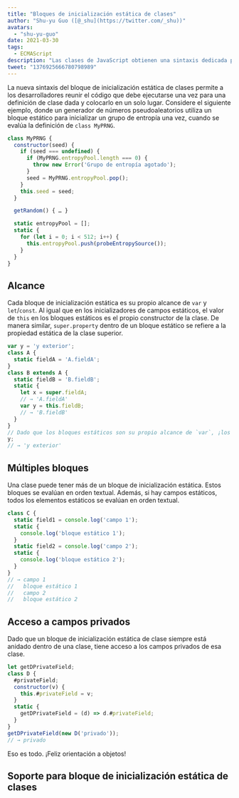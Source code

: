 ```yaml
---
title: "Bloques de inicialización estática de clases"
author: "Shu-yu Guo ([@_shu](https://twitter.com/_shu))"
avatars: 
  - "shu-yu-guo"
date: 2021-03-30
tags: 
  - ECMAScript
description: "Las clases de JavaScript obtienen una sintaxis dedicada para la inicialización estática."
tweet: "1376925666780798989"
---
```

La nueva sintaxis del bloque de inicialización estática de clases permite a los desarrolladores reunir el código que debe ejecutarse una vez para una definición de clase dada y colocarlo en un solo lugar. Considere el siguiente ejemplo, donde un generador de números pseudoaleatorios utiliza un bloque estático para inicializar un grupo de entropía una vez, cuando se evalúa la definición de `class MyPRNG`.

<!--truncate-->
```js
class MyPRNG {
  constructor(seed) {
    if (seed === undefined) {
      if (MyPRNG.entropyPool.length === 0) {
        throw new Error('Grupo de entropía agotado');
      }
      seed = MyPRNG.entropyPool.pop();
    }
    this.seed = seed;
  }

  getRandom() { … }

  static entropyPool = [];
  static {
    for (let i = 0; i < 512; i++) {
      this.entropyPool.push(probeEntropySource());
    }
  }
}
```

## Alcance

Cada bloque de inicialización estática es su propio alcance de `var` y `let`/`const`. Al igual que en los inicializadores de campos estáticos, el valor de `this` en los bloques estáticos es el propio constructor de la clase. De manera similar, `super.property` dentro de un bloque estático se refiere a la propiedad estática de la clase superior.

```js
var y = 'y exterior';
class A {
  static fieldA = 'A.fieldA';
}
class B extends A {
  static fieldB = 'B.fieldB';
  static {
    let x = super.fieldA;
    // → 'A.fieldA'
    var y = this.fieldB;
    // → 'B.fieldB'
  }
}
// Dado que los bloques estáticos son su propio alcance de `var`, ¡los `var` no realizan hoisting!
y;
// → 'y exterior'
```

## Múltiples bloques

Una clase puede tener más de un bloque de inicialización estática. Estos bloques se evalúan en orden textual. Además, si hay campos estáticos, todos los elementos estáticos se evalúan en orden textual.

```js
class C {
  static field1 = console.log('campo 1');
  static {
    console.log('bloque estático 1');
  }
  static field2 = console.log('campo 2');
  static {
    console.log('bloque estático 2');
  }
}
// → campo 1
//   bloque estático 1
//   campo 2
//   bloque estático 2
```

## Acceso a campos privados

Dado que un bloque de inicialización estática de clase siempre está anidado dentro de una clase, tiene acceso a los campos privados de esa clase.

```js
let getDPrivateField;
class D {
  #privateField;
  constructor(v) {
    this.#privateField = v;
  }
  static {
    getDPrivateField = (d) => d.#privateField;
  }
}
getDPrivateField(new D('privado'));
// → privado
```

Eso es todo. ¡Feliz orientación a objetos!

## Soporte para bloque de inicialización estática de clases

<feature-support chrome="91 https://bugs.chromium.org/p/v8/issues/detail?id=11375"
                 firefox="no"
                 safari="no"
                 nodejs="no"
                 babel="yes https://babeljs.io/docs/en/babel-plugin-proposal-class-static-block"></feature-support>
